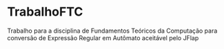 # TrabalhoFTC
Trabalho para a disciplina de Fundamentos Teóricos da Computação para conversão de Expressão Regular em Autômato aceitável pelo JFlap
